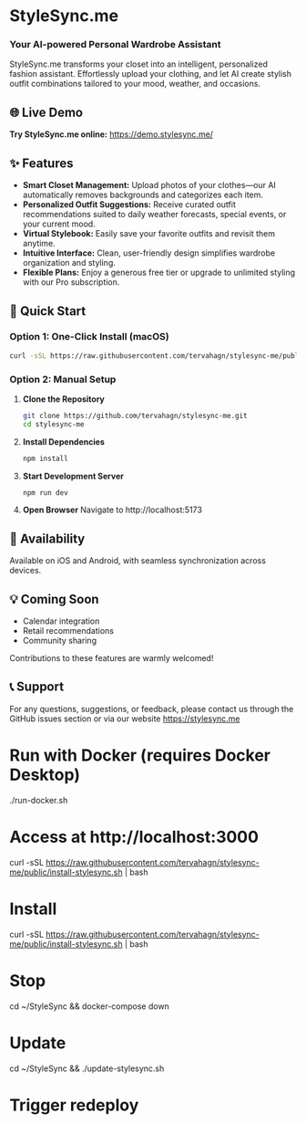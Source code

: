 # StyleSync.me

### Your AI-powered Personal Wardrobe Assistant

StyleSync.me transforms your closet into an intelligent, personalized fashion assistant. Effortlessly upload your clothing, and let AI create stylish outfit combinations tailored to your mood, weather, and occasions.

## 🌐 Live Demo

**Try StyleSync.me online:** https://demo.stylesync.me/

## ✨ Features

* **Smart Closet Management:** Upload photos of your clothes—our AI automatically removes backgrounds and categorizes each item.
* **Personalized Outfit Suggestions:** Receive curated outfit recommendations suited to daily weather forecasts, special events, or your current mood.
* **Virtual Stylebook:** Easily save your favorite outfits and revisit them anytime.
* **Intuitive Interface:** Clean, user-friendly design simplifies wardrobe organization and styling.
* **Flexible Plans:** Enjoy a generous free tier or upgrade to unlimited styling with our Pro subscription.

## 🚀 Quick Start

### Option 1: One-Click Install (macOS)
```bash
curl -sSL https://raw.githubusercontent.com/tervahagn/stylesync-me/public/install-stylesync.sh | bash
```

### Option 2: Manual Setup
1. **Clone the Repository**
   ```bash
   git clone https://github.com/tervahagn/stylesync-me.git
   cd stylesync-me
   ```

2. **Install Dependencies**
   ```bash
   npm install
   ```

3. **Start Development Server**
   ```bash
   npm run dev
   ```

4. **Open Browser**
   Navigate to http://localhost:5173

## 📱 Availability

Available on iOS and Android, with seamless synchronization across devices.

## 💡 Coming Soon

* Calendar integration
* Retail recommendations
* Community sharing

Contributions to these features are warmly welcomed!

## 📞 Support

For any questions, suggestions, or feedback, please contact us through the GitHub issues section or via our website https://stylesync.me

# Run with Docker (requires Docker Desktop)
./run-docker.sh

# Access at http://localhost:3000

curl -sSL https://raw.githubusercontent.com/tervahagn/stylesync-me/public/install-stylesync.sh | bash

# Install
curl -sSL https://raw.githubusercontent.com/tervahagn/stylesync-me/public/install-stylesync.sh | bash

# Stop
cd ~/StyleSync && docker-compose down

# Update  
cd ~/StyleSync && ./update-stylesync.sh

# Trigger redeploy

